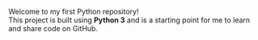 Welcome to my first Python repository!  
This project is built using **Python 3** and is a starting point for me to learn and share code on GitHub.  
